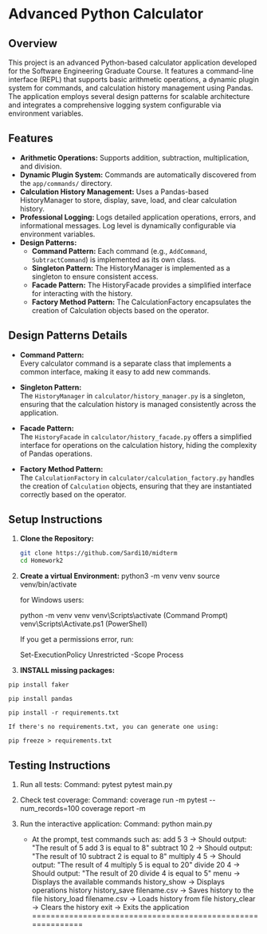# Advanced Python Calculator

## Overview

This project is an advanced Python-based calculator application developed for the Software Engineering Graduate Course. It features a command-line interface (REPL) that supports basic arithmetic operations, a dynamic plugin system for commands, and calculation history management using Pandas. The application employs several design patterns for scalable architecture and integrates a comprehensive logging system configurable via environment variables.

## Features

- **Arithmetic Operations:** Supports addition, subtraction, multiplication, and division.
- **Dynamic Plugin System:** Commands are automatically discovered from the `app/commands/` directory.
- **Calculation History Management:** Uses a Pandas-based HistoryManager to store, display, save, load, and clear calculation history.
- **Professional Logging:** Logs detailed application operations, errors, and informational messages. Log level is dynamically configurable via environment variables.
- **Design Patterns:**
  - **Command Pattern:** Each command (e.g., `AddCommand`, `SubtractCommand`) is implemented as its own class.
  - **Singleton Pattern:** The HistoryManager is implemented as a singleton to ensure consistent access.
  - **Facade Pattern:** The HistoryFacade provides a simplified interface for interacting with the history.
  - **Factory Method Pattern:** The CalculationFactory encapsulates the creation of Calculation objects based on the operator.

## Design Patterns Details

- **Command Pattern:**  
  Every calculator command is a separate class that implements a common interface, making it easy to add new commands.

- **Singleton Pattern:**  
  The `HistoryManager` in `calculator/history_manager.py` is a singleton, ensuring that the calculation history is managed consistently across the application.

- **Facade Pattern:**  
  The `HistoryFacade` in `calculator/history_facade.py` offers a simplified interface for operations on the calculation history, hiding the complexity of Pandas operations.

- **Factory Method Pattern:**  
  The `CalculationFactory` in `calculator/calculation_factory.py` handles the creation of `Calculation` objects, ensuring that they are instantiated correctly based on the operator.

## Setup Instructions

1. **Clone the Repository:**
   ```bash
   git clone https://github.com/Sardi10/midterm
   cd Homework2

2. **Create a virtual Environment:**
   python3 -m venv venv
   source venv/bin/activate

   for Windows users:

   python -m venv venv
   venv\Scripts\activate     (Command Prompt)
   venv\Scripts\Activate.ps1     (PowerShell)

   If you get a permissions error, run:

   Set-ExecutionPolicy Unrestricted -Scope Process


  3. **INSTALL missing packages:**

    pip install faker

    pip install pandas

    pip install -r requirements.txt

    If there's no requirements.txt, you can generate one using:

    pip freeze > requirements.txt


## Testing Instructions

1. Run all tests:
   Command: pytest
            pytest main.py

2. Check test coverage:
   Command: coverage run -m pytest --num_records=100
            coverage report -m

3. Run the interactive application:
   Command: python main.py
   - At the prompt, test commands such as:
       add 5 3         -> Should output: "The result of 5 add 3 is equal to 8"
       subtract 10 2   -> Should output: "The result of 10 subtract 2 is equal to 8"
       multiply 4 5    -> Should output: "The result of 4 multiply 5 is equal to 20"
       divide 20 4     -> Should output: "The result of 20 divide 4 is equal to 5"
       menu            -> Displays the available commands
       history_show    -> Displays operations history
       history_save filename.csv -> Saves history to the file
       history_load filename.csv -> Loads history from file
       history_clear   -> Clears the history
       exit            -> Exits the application
============================================================
